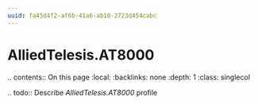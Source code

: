 ```yaml
---
uuid: fa45d4f2-af6b-41a6-ab10-2723d454cabc
---
```



# AlliedTelesis.AT8000

.. contents:: On this page
    :local:
    :backlinks: none
    :depth: 1
    :class: singlecol

.. todo::
    Describe *AlliedTelesis.AT8000* profile

